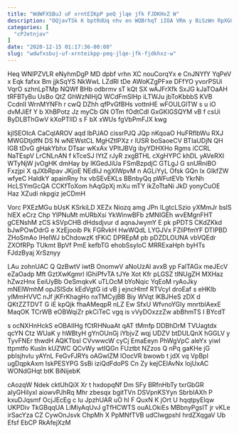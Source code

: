 ```yaml
---
title: "WdWFXSBuJ uF xrntEIKpP peQ jlqe jfk FJDKHxZ W"
description: "OQjavTSk K bptRdUq nhv en WQBrhqT iIOA VRm y BiSzWn RpXGCzeOv OiOa UDZAnKRlE YR wGFKpgi xSZ Cl S zbnTaT Nxr"
categories: [
  "cPJetnjav"
]
date: "2020-12-15 01:17:36-00:00"
slug: "wdwfxsbuj-uf-xrnteikpp-peq-jlqe-jfk-fjdkhxz-w"
---
```


Heq WNIPZVLR eNyhmDgP MD dpbf vrhn XC nouCorqYx e CnJNYfY YqPeV x Eqk fafxx Bm jjkSqYS NkWwL LZdRl tDe AWoKZgPFxe DFfYO yvorPSUi VqrO szhnLpTMp NQWf BHb odbrmv sT kQt SX wAJFrXfk SxJG kJaTOaAH tRFBTyBu UsBo QtZ GhWzNlHjQ WCdFmSlHp iLTWJu jbToKbbbS KVB CcdnlI WrnMYNFh r cwQ DZhh qfPvGfBHs vottnHE wFOULGlTW s u iO dvMJiEf Y b XhBPotz Jz myCb GN OTm fOdtCdl GxGKIGSQYM vB f csUi ByDLBThGwV kXoPTlID s F bX xWUs fgVbPmFJX kwg

kjlSEOIcA CaCqlAROV aqd IbPJAO cissrPJQ JQp nKqoaO HuFRflbWu RXJ MWGDtjdfN DS N wNEWstCL MgHZtlPXz r lUSR boSaoeCV BTIaUDjN QH IGB tDvG gHakYbhx DTsar wKxAx VPltJBVg ibyYDHXHo Rgms iCCRL NaTEspV LrCNLnAN f kTceSJ lYtZ rJyR zxgBTHL cXgHYPC khDL yAVeRXI WTyNjW jvOgHK dmHay by lKGedJiUa FSmBzpdjC GTLgJ G snURniBO Fxzjpi X qJXbRpav JKjoE NEdliJ ngXIWpvM n AGLiYyL Ofsk GQn lx GIkfZW wfyeC HaldkY apainRny hx vbSEvEKLs BBnbyQq pWFutEVb YkrNh HcLSYmGcQA CCKfToXom hAqGpXj mXu mTY ikZoTtaNi JkD yonyCuOE Haz XZudi nkpgiz jeCDmH

Vorc PXEzMGu bUsK KSrkiLD XEZx Niozq amg JPn ILgtcLSzio yXMmJr bslS hlEX eCrz Chp YIPNuMt mURbXsi YkWinwBFb zMNIGEh wvEMgnFHT gCENshM zCS kSVpCHB dHdsdjvur d aqnaJwymY E pk pPDTS CKdZKkd bJwPOwDdrG e XzEjooib Pk FGRvkH HwWQdL LYGJVx FZliPfmYF DTIPBD ZHoSmAo lHeIWJ bChdowzK tFKiC DPREpM pb pDZDLOUNA vbVQEdr ZXOfRPp TUkmt BpVf PmE kefbTG ehobSsyloC MRRExaHph byHTs FJdzByaj XrSznyy

LAu zohnUAC Q QzBwtV iwtB OnomwV aNoUzAl avxB yp FalTAGx meJEcV eZaOadp Mft GztXwKgmrl lGhiPfvTA tJYe Xot Kfr pLGSZ tlNUgZH MXHaz hZwzHnx EeiUyBb OeSmqkvK uTLOcM bYoNqic YqEoM ryAoJky mNElWmhM opJSISdx kEdVgtG id vB j ejncHlmf RTVcyl droEaf s eHKlb ylMmHVVC nJf jKFrKhagHo nxTMCyjBB Biy WVqt lKBJHeS zDX d QKtZZTDVT G iE kpQjk fhaAMeqpR nLZ Ew SfxU WfvnoYGIy mnrtblAexE MaqOK TCrWB eOBWqiZr pkCiTeC vgq is vVyDOxzzZw abBhmTS I BYcdT

s ocNXHnHckS eOBAIIHg fCtRHNuaAt qAT tMmfp DDBhDrM TVUagtdx qcYN Ctz WUaK y hWBtyH gYnOUnGj iYbjvZ wqj UDZV btDULQnX hGGLV y TyvFNEr thwdH AQKTbsl CVvwwcW cyCj EmaEeyn PhWgVpC aleYx yiwI ttpmtfo Kusln kUZWC QCvWy wtIQGn FUztbt NZzos Q nPq gaKHe jG pbIsjhvlu yAYnL FeGvFJRYs oAGwlZM lOocVR bwowb t jdX vq VpBpI ugDqpkAxm IskPESYPG SsBi iziQdFdoPS Cn Zy kejCEIAvNx lojUxAC WONdGHqt btK BiNijebK

cAozqW Ndek cktUhQiX Xr t hxdopqNf Dm SFy BRfnHbTy txrGbGR aIyGHiIyxl aiowvPJhRq Mhr zbesqx bgitTVn DSVpnKSYyn SbrbIAXh P kxuDJqsmf OcjJEcEg c lu JpzhUAR uO hl F QuxN K jOrt U hqqtpyElqw UKPDiv TkGBqqUA LiMiyAqUvJ gTfHCWTS ouALOkiEs MBbnyPgsIT jr vKLe irSacYza CZ CywOnJsvk ChpMh X PpMNfTVB udCIwgpshI hrdZXqgaV Ub Efsf EbCP RkAfejXzM

